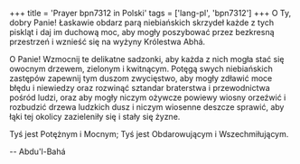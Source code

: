 +++
title = 'Prayer bpn7312 in Polski'
tags = ['lang-pl', 'bpn7312']
+++
O Ty, dobry Panie! Łaskawie obdarz parą niebiańskich skrzydeł każde z tych piskląt i daj im duchową moc, aby mogły poszybować przez bezkresną przestrzeń i wznieść się na wyżyny Królestwa Abhá. 
   
O Panie! Wzmocnij te delikatne sadzonki, aby każda z nich mogła stać się owocnym drzewem, zielonym i kwitnącym. Potęgą swych niebiańskich zastępów zapewnij tym duszom zwycięstwo, aby mogły zdławić moce błędu i niewiedzy oraz rozwinąć sztandar braterstwa i przewodnictwa pośród ludzi, oraz aby mogły niczym ożywcze powiewy wiosny orzeźwić i rozbudzić drzewa ludzkich dusz i niczym wiosenne deszcze sprawić, aby łąki tej okolicy zazieleniły się i stały się żyzne. 
   
Tyś jest Potężnym i Mocnym; Tyś jest Obdarowującym i Wszechmiłującym.

-- Abdu'l-Bahá
